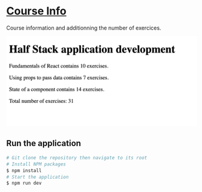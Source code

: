 # [Course Info](https://fullstackopen.com/en/part1/java_script#exercises-1-3-1-5) 

Course information and additionning the number of exercices.

![Alt text](<./images/Screenshot 2023-12-13 at 18.03.02.png>)

## Run the application 

```bash
# Git clone the repository then navigate to its root
# Install NPM packages
$ npm install
# Start the application
$ npm run dev
```
